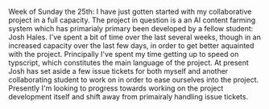 Week of Sunday the 25th:
I have just gotten started with my collaborative project in a full capacity. The project in question is a an AI content farming system which has primarialy primary been developed by a fellow student: Josh Hales. I've spent a bit of time over the last several weeks, though in an increased capacity over the last few days, in order to get better aquainted with the project. Principally I've spent my time getting up to speed on typscript, which constitutes the main language of the project. At present Josh has set aside a few issue tickets for both myself and another collaborating student to work on in order to ease ourselves into the project. Presently I'm looking to progress towards working on the project development itself and shift away from primairaly handling issue tickets. 